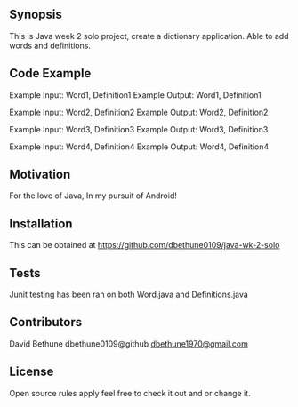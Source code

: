 ## Synopsis

This is Java week 2 solo project, create a dictionary application. Able to add words and definitions.

## Code Example

Example Input: Word1, Definition1
Example Output: Word1, Definition1

Example Input: Word2, Definition2
Example Output: Word2, Definition2

Example Input: Word3, Definition3
Example Output: Word3, Definition3

Example Input: Word4, Definition4
Example Output: Word4, Definition4



## Motivation

For the love of Java, In my pursuit of Android!

## Installation

This can be obtained at https://github.com/dbethune0109/java-wk-2-solo



## Tests

Junit testing has been ran on both Word.java and Definitions.java

## Contributors

David Bethune
dbethune0109@github
dbethune1970@gmail.com

## License

Open source rules apply feel free to check it out and or change it.
